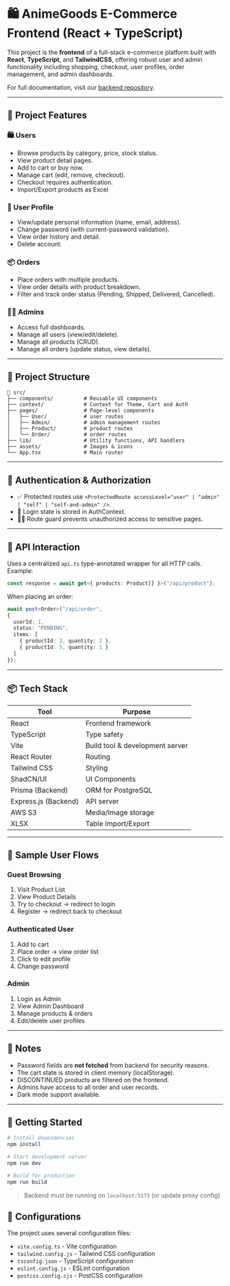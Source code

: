 # 🛍️ AnimeGoods E-Commerce Frontend (React + TypeScript)

This project is the **frontend** of a full-stack e-commerce platform built with **React**, **TypeScript**, and **TailwindCSS**, offering robust user and admin functionality including shopping, checkout, user profiles, order management, and admin dashboards.

For full documentation, visit our [backend repository](https://github.com/LittlePetunia/ece1724-anime-goods-e-commerce-backend).

---

## 🧠 Project Features

### 🛍️ Users
- Browse products by category, price, stock status.
- View product detail pages.
- Add to cart or buy now.
- Manage cart (edit, remove, checkout).
- Checkout requires authentication.
- Import/Export products as Excel

### 👤 User Profile
- View/update personal information (name, email, address).
- Change password (with current-password validation).
- View order history and detail.
- Delete account.

### 📦 Orders
- Place orders with multiple products.
- View order details with product breakdown.
- Filter and track order status (Pending, Shipped, Delivered, Cancelled).

### 👨‍💼 Admins
- Access full dashboards.
- Manage all users (view/edit/delete).
- Manage all products (CRUD).
- Manage all orders (update status, view details).

---

## 🧩 Project Structure

```
📁 src/
├── components/          # Reusable UI components
├── context/             # Context for Theme, Cart and Auth
├── pages/               # Page-level components
│   ├── User/            # user routes
│   ├── Admin/           # admin management routes
│   ├── Product/         # product routes
│   └── Order/           # order routes
├── lib/                 # Utility functions, API handlers
├── assets/              # Images & icons
└── App.tsx              # Main router
```

---

## 🔐 Authentication & Authorization

- ✅ Protected routes use `<ProtectedRoute accessLevel="user" | "admin" | "self" | "self-and-admin" />`.
- 🔐 Login state is stored in AuthContext.
- 👮‍♂️ Route guard prevents unauthorized access to sensitive pages.

---

## 🔁 API Interaction

Uses a centralized `api.ts` type-annotated wrapper for all HTTP calls. Example:

```ts
const response = await get<{ products: Product[] }>("/api/product");
```

When placing an order:

```ts
await post<Order>("/api/order", 
{
  userId: 1,
  status: "PENDING",
  items: [
    { productId: 3, quantity: 2 },
    { productId: 5, quantity: 1 }
  ]
});
```

---

## 📦 Tech Stack

| Tool                | Purpose                            |
|---------------------|------------------------------------|
| React               | Frontend framework                 |
| TypeScript          | Type safety                        |
| Vite                | Build tool & development server    |
| React Router        | Routing                            |
| Tailwind CSS        | Styling                            |
| ShadCN/UI           | UI Components                      |
| Prisma (Backend)    | ORM for PostgreSQL                 |
| Express.js (Backend)| API server                         |
| AWS S3              | Media/Image storage                |
| XLSX                | Table Import/Export                |

---

## 🧪 Sample User Flows

### Guest Browsing
1. Visit Product List
2. View Product Details
3. Try to checkout → redirect to login
4. Register → redirect back to checkout

### Authenticated User
1. Add to cart
2. Place order → view order list
3. Click to edit profile
4. Change password

### Admin
1. Login as Admin
2. View Admin Dashboard
3. Manage products & orders
4. Edit/delete user profiles

---

## 📌 Notes

- Password fields are **not fetched** from backend for security reasons.
- The cart state is stored in client memory (localStorage).
- DISCONTINUED products are filtered on the frontend.
- Admins have access to all order and user records.
- Dark mode support available.

---

## 🚀 Getting Started

```bash
# Install dependencies
npm install

# Start development server
npm run dev

# Build for production
npm run build
```

> Backend must be running on `localhost:5173` (or update proxy config)

## 🔧 Configurations

The project uses several configuration files:
- `vite.config.ts` - Vite configuration
- `tailwind.config.js` - Tailwind CSS configuration
- `tsconfig.json` - TypeScript configuration
- `eslint.config.js` - ESLint configuration
- `postcss.config.cjs` - PostCSS configuration
